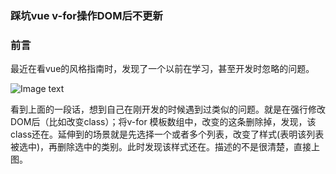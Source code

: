 ### 踩坑vue v-for操作DOM后不更新



### 前言

最近在看vue的风格指南时，发现了一个以前在学习，甚至开发时忽略的问题。

![Image text](https://goded-v.github.io/img/git/vuedom.png)

看到上面的一段话，想到自己在刚开发的时候遇到过类似的问题。就是在强行修改DOM后（比如改变class）；将v-for 模板数组中，改变的这条删除掉，发现，该class还在。延伸到的场景就是先选择一个或者多个列表，改变了样式(表明该列表被选中)，再删除选中的类别。此时发现该样式还在。描述的不是很清楚，直接上图。